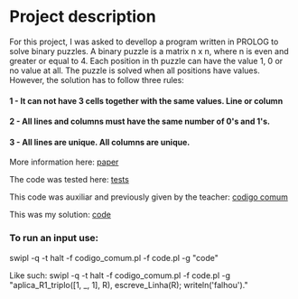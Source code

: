 # Project description

For this project, I was asked to devellop a program written in PROLOG to solve binary puzzles. A binary puzzle is a matrix n x n, where n is even and greater or equal to 4. Each position in th puzzle can have the value 1, 0 or no value at all. The puzzle is solved when all positions have values. However, the solution has to follow three rules:

#### 1 - It can not have 3 cells together with the same values. Line or column

#### 2 - All lines and columns must have the same number of 0's and 1's.

#### 3 - All lines are unique. All columns are unique.

More information here: [paper](paper.pdf)

The code was tested here: [tests](/Binary-Puzzle-Solver/public_tests)

This code was auxiliar and previously given by the teacher: [codigo comum](codigo_comum.pl)

This was my solution: [code](code.pl)

### To run an input use:

swipl -q -t halt -f codigo_comum.pl -f code.pl -g "code"

Like such:
swipl -q -t halt -f codigo_comum.pl -f code.pl -g "aplica_R1_triplo([1, _, 1], R), escreve_Linha(R); writeln('falhou')."
